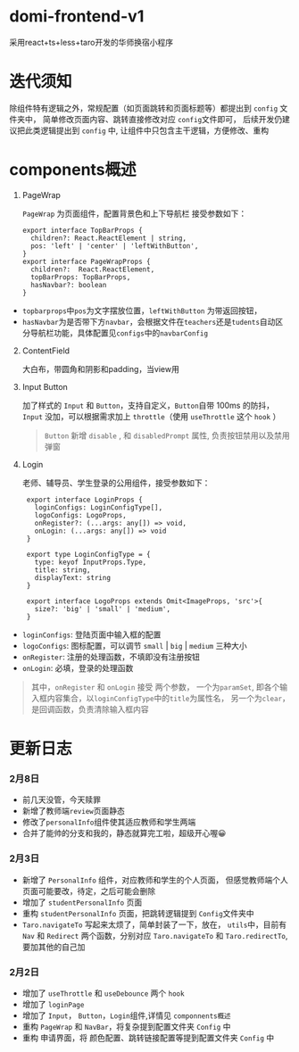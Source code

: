 # domi-frontend-v1
采用react+ts+less+taro开发的华师换宿小程序

# 迭代须知
除组件特有逻辑之外，常规配置（如页面跳转和页面标题等）都提出到 `config` 文件夹中， 简单修改页面内容、跳转直接修改对应 `config`文件即可，
后续开发仍建议把此类逻辑提出到 `config` 中, 让组件中只包含主干逻辑，方便修改、重构

# components概述
1. PageWrap
   
   `PageWrap` 为页面组件，配置背景色和上下导航栏
   接受参数如下：


   ```
   export interface TopBarProps {
     children?: React.ReactElement | string,
     pos: 'left' | 'center' | 'leftWithButton',
   }
   export interface PageWrapProps {
     children?:  React.ReactElement,
     topBarProps: TopBarProps,
     hasNavbar?: boolean
   }
   ```


  - `topbarprops`中`pos`为文字摆放位置，`leftWithButton` 为带返回按钮，
  - `hasNavbar`为是否带下方`navbar`，会根据文件在`teachers`还是`tudents`自动区分导航栏功能，具体配置见`configs`中的`navbarConfig`

2. ContentField
   
   大白布，带圆角和阴影和padding，当view用

3. Input Button

   加了样式的 `Input` 和 `Button`，支持自定义，`Button`自带 100ms 的防抖， `Input` 没加，可以根据需求加上 `throttle`（使用 `useThrottle` 这个 `hook` ）
   > `Button` 新增 `disable` , 和 `disabledPrompt` 属性, 负责按钮禁用以及禁用弹窗

5. Login

   老师、辅导员、学生登录的公用组件，接受参数如下：

   ```
    export interface LoginProps {
      loginConfigs: LoginConfigType[],
      logoConfigs: LogoProps,
      onRegister?: (...args: any[]) => void,
      onLogin: (...args: any[]) => void
    }
    
    export type LoginConfigType = {
      type: keyof InputProps.Type,
      title: string,
      displayText: string
    }
    
    export interface LogoProps extends Omit<ImageProps, 'src'>{
      size?: 'big' | 'small' | 'medium',
    }
   
   ```
   
- `loginConfigs`: 登陆页面中输入框的配置
- `logoConfigs`: 图标配置，可以调节 `small` | `big` | `medium` 三种大小
- `onRegister`: 注册的处理函数，不填即没有注册按钮
- `onLogin`: 必填，登录的处理函数

> 其中，`onRegister` 和 `onLogin` 接受 两个参数， 一个为`paramSet`, 即各个输入框内容集合，以`loginConfigType`中的`title`为属性名， 另一个为`clear`，是回调函数，负责清除输入框内容

# 更新日志

### 2月8日
- 前几天没管，今天赎罪
- 新增了教师端`review`页面静态
- 修改了`personalInfo`组件使其适应教师和学生两端
- 合并了能帅的分支和我的，静态就算完工啦，超级开心喔😀
### 2月3日

- 新增了 `PersonalInfo` 组件，对应教师和学生的个人页面， 但感觉教师端个人页面可能要改，待定，之后可能会删除
- 增加了 `studentPersonalInfo` 页面
- 重构 `studentPersonalInfo` 页面，把跳转逻辑提到 `Config`文件夹中
- `Taro.navigateTo` 写起来太烦了，简单封装了一下，放在， `utils`中，目前有 `Nav` 和 `Redirect` 两个函数，分别对应 `Taro.navigateTo` 和 `Taro.redirectTo`, 要加其他的自己加

### 2月2日

- 增加了 `useThrottle` 和 `useDebounce` 两个 `hook`
- 增加了 `loginPage`
- 增加了 `Input`， `Button`，`Login`组件,详情见 `componnents概述`
- 重构 `PageWrap` 和 `NavBar`，将复杂提到配置文件夹 `Config` 中
- 重构 申请界面，将 颜色配置、跳转链接配置等提到配置文件夹 `Config` 中
